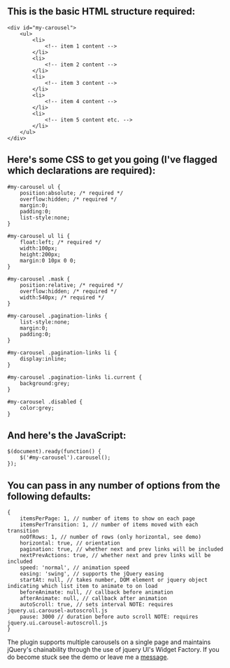 ﻿This is the basic HTML structure required:
------------------------------------------
    <div id="my-carousel">
        <ul>
            <li>
                <!-- item 1 content -->
            </li>
            <li>
                <!-- item 2 content -->
            </li>
            <li>
                <!-- item 3 content -->
            </li>
            <li>
                <!-- item 4 content -->
            </li>
            <li>
                <!-- item 5 content etc. -->
            </li>
        </ul>
    </div>

Here's some CSS to get you going (I've flagged which declarations are required):
--------------------------------------------------------------------------------
    #my-carousel ul {
        position:absolute; /* required */
        overflow:hidden; /* required */
        margin:0;
        padding:0;
        list-style:none;
    }
     
    #my-carousel ul li {
        float:left; /* required */
        width:100px;
        height:200px;
        margin:0 10px 0 0;
    }
     
    #my-carousel .mask {
        position:relative; /* required */
        overflow:hidden; /* required */
        width:540px; /* required */
    }
     
    #my-carousel .pagination-links {
        list-style:none;
        margin:0;
        padding:0;
    }
     
    #my-carousel .pagination-links li {
        display:inline;
    }
     
    #my-carousel .pagination-links li.current {
        background:grey;
    }
     
    #my-carousel .disabled {
        color:grey;
    }

And here's the JavaScript:
--------------------------
    $(document).ready(function() {
        $('#my-carousel').carousel();
    });

You can pass in any number of options from the following defaults:
------------------------------------------------------------------
	{
		itemsPerPage: 1, // number of items to show on each page
		itemsPerTransition: 1, // number of items moved with each transition
		noOfRows: 1, // number of rows (only horizontal, see demo)
		horizontal: true, // orientation
		pagination: true, // whether next and prev links will be included
		nextPrevActions: true, // whether next and prev links will be included
		speed: 'normal', // animation speed
		easing: 'swing', // supports the jQuery easing
		startAt: null, // takes number, DOM element or jquery object indicating which list item to animate to on load
		beforeAnimate: null, // callback before animation
		afterAnimate: null, // callback after animation
		autoScroll: true, // sets interval NOTE: requires jquery.ui.carousel-autoscroll.js
		pause: 3000 // duration before auto scroll NOTE: requires jquery.ui.carousel-autoscroll.js
	}

The plugin supports multiple carousels on a single page and maintains jQuery's chainability through the use of jquery UI's Widget Factory. If you do become stuck see the demo or leave me a [message](http://richardscarrott.co.uk/posts/view/jquery-carousel-plugin "Richard Scarrott").